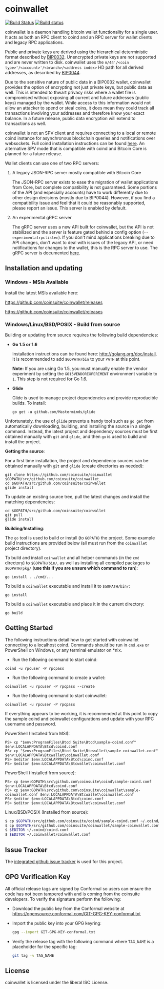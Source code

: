 coinwallet
=========

[![Build Status](https://travis-ci.org/coinsuite/coinwallet.png?branch=master)](https://travis-ci.org/coinsuite/coinwallet)
[![Build status](https://ci.appveyor.com/api/projects/status/88nxvckdj8upqr36/branch/master?svg=true)](https://ci.appveyor.com/project/jrick/coinwallet/branch/master)

coinwallet is a daemon handling bitcoin wallet functionality for a
single user.  It acts as both an RPC client to coind and an RPC server
for wallet clients and legacy RPC applications.

Public and private keys are derived using the hierarchical
deterministic format described by
[BIP0032](https://github.com/bitcoin/bips/blob/master/bip-0032.mediawiki).
Unencrypted private keys are not supported and are never written to
disk.  coinwallet uses the
`m/44'/<coin type>'/<account>'/<branch>/<address index>`
HD path for all derived addresses, as described by
[BIP0044](https://github.com/bitcoin/bips/blob/master/bip-0044.mediawiki).

Due to the sensitive nature of public data in a BIP0032 wallet,
coinwallet provides the option of encrypting not just private keys, but
public data as well.  This is intended to thwart privacy risks where a
wallet file is compromised without exposing all current and future
addresses (public keys) managed by the wallet. While access to this
information would not allow an attacker to spend or steal coins, it
does mean they could track all transactions involving your addresses
and therefore know your exact balance.  In a future release, public data
encryption will extend to transactions as well.

coinwallet is not an SPV client and requires connecting to a local or
remote coind instance for asynchronous blockchain queries and
notifications over websockets.  Full coind installation instructions
can be found [here](https://github.com/coinsuite/coinwallet).  An alternative
SPV mode that is compatible with coind and Bitcoin Core is planned for
a future release.

Wallet clients can use one of two RPC servers:

  1. A legacy JSON-RPC server mostly compatible with Bitcoin Core

     The JSON-RPC server exists to ease the migration of wallet applications
     from Core, but complete compatibility is not guaranteed.  Some portions of
     the API (and especially accounts) have to work differently due to other
     design decisions (mostly due to BIP0044).  However, if you find a
     compatibility issue and feel that it could be reasonably supported, please
     report an issue.  This server is enabled by default.

  2. An experimental gRPC server

     The gRPC server uses a new API built for coinwallet, but the API is not
     stabilized and the server is feature gated behind a config option
     (`--experimentalrpclisten`).  If you don't mind applications breaking due
     to API changes, don't want to deal with issues of the legacy API, or need
     notifications for changes to the wallet, this is the RPC server to use.
     The gRPC server is documented [here](./rpc/documentation/README.md).

## Installation and updating

### Windows - MSIs Available

Install the latest MSIs available here:

https://github.com/coinsuite/coinwallet/releases

https://github.com/coinsuite/coinwallet/releases

### Windows/Linux/BSD/POSIX - Build from source

Building or updating from source requires the following build dependencies:

- **Go 1.5 or 1.6**

  Installation instructions can be found here: http://golang.org/doc/install.
  It is recommended to add `$GOPATH/bin` to your `PATH` at this point.

  **Note:** If you are using Go 1.5, you must manually enable the vendor
    experiment by setting the `GO15VENDOREXPERIMENT` environment variable to
    `1`.  This step is not required for Go 1.6.

- **Glide**

  Glide is used to manage project dependencies and provide reproducible builds.
  To install:

  `go get -u github.com/Masterminds/glide`

Unfortunately, the use of `glide` prevents a handy tool such as `go get` from
automatically downloading, building, and installing the source in a single
command.  Instead, the latest project and dependency sources must be first
obtained manually with `git` and `glide`, and then `go` is used to build and
install the project.

**Getting the source**:

For a first time installation, the project and dependency sources can be
obtained manually with `git` and `glide` (create directories as needed):

```
git clone https://github.com/coinsuite/coinwallet $GOPATH/src/github.com/coinsuite/coinwallet
cd $GOPATH/src/github.com/coinsuite/coinwallet
glide install
```

To update an existing source tree, pull the latest changes and install the
matching dependencies:

```
cd $GOPATH/src/github.com/coinsuite/coinwallet
git pull
glide install
```

**Building/Installing**:

The `go` tool is used to build or install (to `GOPATH`) the project.  Some
example build instructions are provided below (all must run from the
`coinwallet`
project directory).

To build and install `coinwallet` and all helper commands (in the `cmd`
directory) to `$GOPATH/bin/`, as well as installing all compiled packages to
`$GOPATH/pkg/` (**use this if you are unsure which command to run**):

```
go install . ./cmd/...
```

To build a `coinwallet` executable and install it to `$GOPATH/bin/`:

```
go install
```

To build a `coinwallet` executable and place it in the current directory:

```
go build
```

## Getting Started

The following instructions detail how to get started with coinwallet connecting
to a localhost coind.  Commands should be run in `cmd.exe` or PowerShell on
Windows, or any terminal emulator on *nix.

- Run the following command to start coind:

```
coind -u rpcuser -P rpcpass
```

- Run the following command to create a wallet:

```
coinwallet -u rpcuser -P rpcpass --create
```

- Run the following command to start coinwallet:

```
coinwallet -u rpcuser -P rpcpass
```

If everything appears to be working, it is recommended at this point to
copy the sample coind and coinwallet configurations and update with your
RPC username and password.

PowerShell (Installed from MSI):
```
PS> cp "$env:ProgramFiles\Btcd Suite\Btcd\sample-coind.conf" $env:LOCALAPPDATA\Btcd\coind.conf
PS> cp "$env:ProgramFiles\Btcd Suite\Btcwallet\sample-coinwallet.conf" $env:LOCALAPPDATA\Btcwallet\coinwallet.conf
PS> $editor $env:LOCALAPPDATA\Btcd\coind.conf
PS> $editor $env:LOCALAPPDATA\Btcwallet\coinwallet.conf
```

PowerShell (Installed from source):
```
PS> cp $env:GOPATH\src\github.com\coinsuite\coind\sample-coind.conf $env:LOCALAPPDATA\Btcd\coind.conf
PS> cp $env:GOPATH\src\github.com\coinsuite\coinwallet\sample-coinwallet.conf $env:LOCALAPPDATA\Btcwallet\coinwallet.conf
PS> $editor $env:LOCALAPPDATA\Btcd\coind.conf
PS> $editor $env:LOCALAPPDATA\Btcwallet\coinwallet.conf
```

Linux/BSD/POSIX (Installed from source):
```bash
$ cp $GOPATH/src/github.com/coinsuite/coind/sample-coind.conf ~/.coind/coind.conf
$ cp $GOPATH/src/github.com/coinsuite/coinwallet/sample-coinwallet.conf ~/.coinwallet/coinwallet.conf
$ $EDITOR ~/.coind/coind.conf
$ $EDITOR ~/.coinwallet/coinwallet.conf
```

## Issue Tracker

The [integrated github issue tracker](https://github.com/coinsuite/coinwallet/issues)
is used for this project.

## GPG Verification Key

All official release tags are signed by Conformal so users can ensure the code
has not been tampered with and is coming from the coinsuite developers.  To
verify the signature perform the following:

- Download the public key from the Conformal website at
  https://opensource.conformal.com/GIT-GPG-KEY-conformal.txt

- Import the public key into your GPG keyring:
  ```bash
  gpg --import GIT-GPG-KEY-conformal.txt
  ```

- Verify the release tag with the following command where `TAG_NAME` is a
  placeholder for the specific tag:
  ```bash
  git tag -v TAG_NAME
  ```

## License

coinwallet is licensed under the liberal ISC License.
